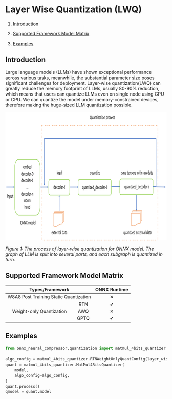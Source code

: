 Layer Wise Quantization (LWQ)
=====

1. [Introduction](#introduction)

2. [Supported Framework Model Matrix](#supported-framework-model-matrix)

3. [Examples](#examples)

## Introduction

Large language models (LLMs) have shown exceptional performance across various tasks, meanwhile, the substantial parameter size poses significant challenges for deployment. Layer-wise quantization(LWQ) can greatly reduce the memory footprint of LLMs, usually 80-90% reduction, which means that users can quantize LLMs even on single node using GPU or CPU. We can quantize the model under memory-constrained devices, therefore making the huge-sized LLM quantization possible.

<img src="./imgs/lwq_ort.png" width=900 height=400>

*Figure 1: The process of layer-wise quantization for ONNX model. The graph of LLM is split into several parts, and each subgraph is quantized in turn.*

## Supported Framework Model Matrix


<table class="tg">
<thead>
  <tr>
    <th colspan="2" style="text-align:center;vertical-align:middle">Types/Framework</th>
    <th style="text-align:center;vertical-align:middle">ONNX Runtime</th>
  </tr>
</thead>
<tbody>
  <tr>
    <td style="text-align:center;vertical-align:middle" colspan="2">W8A8 Post Training Static Quantization</td>
    <td style="text-align:center;vertical-align:middle">&#10005;</td>
  </tr>
  <tr>
    <td style="text-align:center;vertical-align:middle" rowspan="3">Weight-only Quantization</td>
    <td style="text-align:center;vertical-align:middle">RTN</td>
    <td style="text-align:center;vertical-align:middle">&#10004;</td></td>
  </tr>
  <tr>
    <td style="text-align:center;vertical-align:middle">AWQ</td>
    <td style="text-align:center;vertical-align:middle">&#10005;</td>
  </tr>
  <tr>
    <td style="text-align:center;vertical-align:middle">GPTQ</td>
    <td style="text-align:center;vertical-align:middle">&#10004;</td>
  </tr>
</tbody>
</table>

## Examples

```python
from onnx_neural_compressor.quantization import matmul_4bits_quantizer

algo_config = matmul_4bits_quantizer.RTNWeightOnlyQuantConfig(layer_wise_quant=True)
quant = matmul_4bits_quantizer.MatMul4BitsQuantizer(
    model,
    algo_config=algo_config,
)
quant.process()
qmodel = quant.model
```
